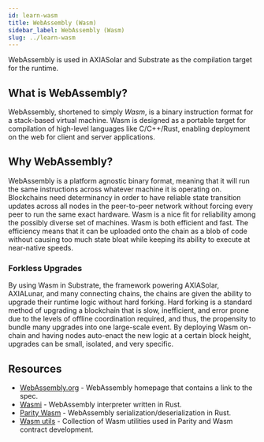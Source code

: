 ```yaml
---
id: learn-wasm
title: WebAssembly (Wasm)
sidebar_label: WebAssembly (Wasm)
slug: ../learn-wasm
---
```


WebAssembly is used in AXIASolar and Substrate as the compilation target for the runtime.

## What is WebAssembly?

WebAssembly, shortened to simply _Wasm_, is a binary instruction format for a stack-based virtual
machine. Wasm is designed as a portable target for compilation of high-level languages like
C/C++/Rust, enabling deployment on the web for client and server applications.

## Why WebAssembly?

WebAssembly is a platform agnostic binary format, meaning that it will run the same instructions
across whatever machine it is operating on. Blockchains need determinancy in order to have reliable
state transition updates across all nodes in the peer-to-peer network without forcing every peer to
run the same exact hardware. Wasm is a nice fit for reliability among the possibly diverse set of
machines. Wasm is both efficient and fast. The efficiency means that it can be uploaded onto the
chain as a blob of code without causing too much state bloat while keeping its ability to execute at
near-native speeds.

### Forkless Upgrades

By using Wasm in Substrate, the framework powering AXIASolar, AXIALunar, and many connecting chains, the
chains are given the ability to upgrade their runtime logic without hard forking. Hard forking is a
standard method of upgrading a blockchain that is slow, inefficient, and error prone due to the
levels of offline coordination required, and thus, the propensity to bundle many upgrades into one
large-scale event. By deploying Wasm on-chain and having nodes auto-enact the new logic at a certain
block height, upgrades can be small, isolated, and very specific.

## Resources

- [WebAssembly.org](https://webassembly.org/) - WebAssembly homepage that contains a link to the
  spec.
- [Wasmi](https://github.com/paritytech/Wasmi) - WebAssembly interpreter written in Rust.
- [Parity Wasm](https://github.com/paritytech/parity-Wasm) - WebAssembly
  serialization/deserialization in Rust.
- [Wasm utils](https://github.com/paritytech/Wasm-utils) - Collection of Wasm utilities used in
  Parity and Wasm contract development.
